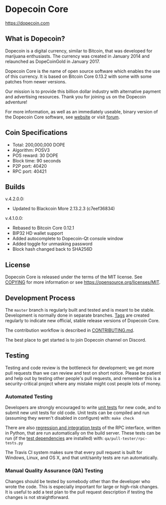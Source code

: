 Dopecoin Core
=====================================

https://dopecoin.com

What is Dopecoin?
----------------

Dopecoin is a digital currency, similar to Bitcoin, that was developed for marijuana enthusiasts.
The currency was created in January 2014 and relaunched as DopeCoinGold in January 2017.

Dopecoin Core is the name of open source software which enables the use of this currency.
It is based on Bitcoin Core 0.13.2 with some with some patches from newer versions.

Our mission is to provide this billion dollar industry with alternative payment and advertising resources.
Thank you for joining us on the Dopecoin adventure!

For more information, as well as an immediately useable, binary version of
the Dopecoin Core software, see [website](https://dopecoin.com) or visit [forum](https://bitcointalk.org/index.php?topic=467641.0).

Coin Specifications
----------------

- Total: 200,000,000 DOPE
- Algorithm: POSV3
- POS reward: 30 DOPE
- Block time: 90 seconds
- P2P port: 40420
- RPC port: 40421

Builds
----------------

v.4.2.0.0:

- Updated to Blackcoin More 2.13.2.3 (c7eef36834)

v.4.1.0.0:

- Rebased to Bitcoin Core 0.12.1
- BIP32 HD wallet support
- Added autocomplete to Dopecoin-Qt console window
- Added toggle for unmasking password
- Block hash changed back to SHA256D

License
-------

Dopecoin Core is released under the terms of the MIT license. See [COPYING](COPYING) for more
information or see https://opensource.org/licenses/MIT.

Development Process
-------------------

The `master` branch is regularly built and tested and is meant to be stable. Development is normally done in separate branches.
[Tags](https://github.com/dopecoin-dev/dopecoin-core/tags) are created regularly to indicate new official, stable release versions of Dopecoin Core.

The contribution workflow is described in [CONTRIBUTING.md](CONTRIBUTING.md).

The best place to get started is to join Dopecoin channel on Discord.

Testing
-------

Testing and code review is the bottleneck for development; we get more pull
requests than we can review and test on short notice. Please be patient and help out by testing
other people's pull requests, and remember this is a security-critical project where any mistake might cost people
lots of money.

### Automated Testing

Developers are strongly encouraged to write [unit tests](/doc/unit-tests.md) for new code, and to
submit new unit tests for old code. Unit tests can be compiled and run
(assuming they weren't disabled in configure) with: `make check`

There are also [regression and integration tests](/qa) of the RPC interface, written
in Python, that are run automatically on the build server.
These tests can be run (if the [test dependencies](/qa) are installed) with: `qa/pull-tester/rpc-tests.py`

The Travis CI system makes sure that every pull request is built for Windows, Linux, and OS X, and that unit/sanity tests are run automatically.

### Manual Quality Assurance (QA) Testing

Changes should be tested by somebody other than the developer who wrote the
code. This is especially important for large or high-risk changes. It is useful
to add a test plan to the pull request description if testing the changes is
not straightforward.
